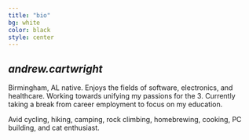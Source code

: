 ```yaml
---
title: "bio"
bg: white
color: black
style: center
---
```


## *andrew.cartwright*

<span class="fa-stack subtlecircle" style="font-size:100px; background:rgba(255,166,0,0.1)">
  <i class="fa fa-circle fa-stack-2x text-white"></i>
  <i class="fa fa-user fa-stack-1x text-orange"></i>
</span>

Birmingham, AL native. Enjoys the fields of software, electronics, and healthcare. Working towards unifying my passions for the 3. Currently taking a break from career employment to focus on my education.

Avid cycling, hiking, camping, rock climbing, homebrewing, cooking, PC building, and cat enthusiast.
